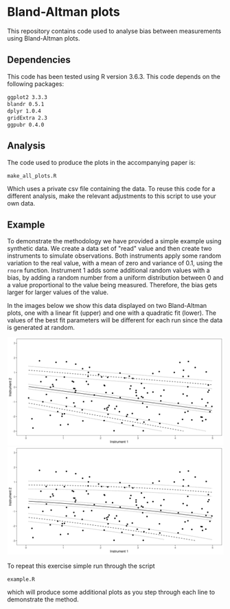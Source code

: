 # Bland-Altman plots

This repository contains code used to analyse bias between measurements using Bland-Altman plots.

## Dependencies

This code has been tested using R version 3.6.3. This code depends on the following packages:
```
ggplot2 3.3.3
blandr 0.5.1
dplyr 1.0.4
gridExtra 2.3
ggpubr 0.4.0
```

## Analysis

The code used to produce the plots in the accompanying paper is:
```
make_all_plots.R
```
Which uses a private csv file containing the data. To reuse this code for a different analysis, make the relevant adjustments to this script to use your own data.

## Example

To demonstrate the methodology we have provided a simple example using synthetic data. We create a data set of "read" value and then create two instruments to simulate observations. Both instruments apply some random variation to the real value, with a mean of zero and variance of 0.1, using the `rnorm` function. Instrument 1 adds some additional random values with a bias, by adding a random number from a uniform distribution between 0 and a value proportional to the value being measured.  Therefore, the bias gets larger for larger values of the value.

In the images below we show this data displayed on two Bland-Altman plots, one with a linear fit (upper) and one with a quadratic fit (lower). The values of the best fit parameters will be different for each run since the data is generated at random.

![Example linear](images/example_linear.png)
![Example quadratic](images/example_quadratic.png)

To repeat this exercise simple run through the script
```
example.R
```
which will produce some additional plots as you step through each line to demonstrate the method.